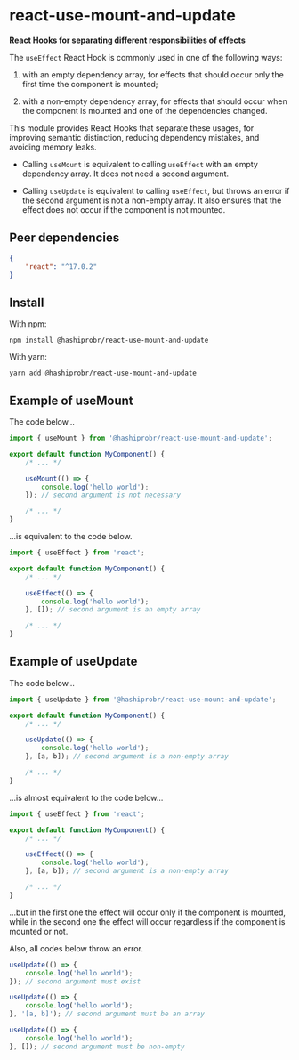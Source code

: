 react-use-mount-and-update
==========================

**React Hooks for separating different responsibilities of effects**

The `useEffect` React Hook is commonly used in one of the following ways:

1. with an empty dependency array, for effects that should occur only the first
   time the component is mounted;

2. with a non-empty dependency array, for effects that should occur when the
   component is mounted and one of the dependencies changed.

This module provides React Hooks that separate these usages, for improving
semantic distinction, reducing dependency mistakes, and avoiding memory leaks.

* Calling `useMount` is equivalent to calling `useEffect` with an empty
  dependency array. It does not need a second argument.

* Calling `useUpdate` is equivalent to calling `useEffect`, but throws an error
  if the second argument is not a non-empty array. It also ensures that the
  effect does not occur if the component is not mounted.


Peer dependencies
-----------------

``` json
{
    "react": "^17.0.2"
}
```


Install
-------

With npm:

```
npm install @hashiprobr/react-use-mount-and-update
```

With yarn:

```
yarn add @hashiprobr/react-use-mount-and-update
```


Example of useMount
-------------------

The code below...

``` js
import { useMount } from '@hashiprobr/react-use-mount-and-update';

export default function MyComponent() {
    /* ... */

    useMount(() => {
        console.log('hello world');
    }); // second argument is not necessary

    /* ... */
}
```

...is equivalent to the code below.

``` js
import { useEffect } from 'react';

export default function MyComponent() {
    /* ... */

    useEffect(() => {
        console.log('hello world');
    }, []); // second argument is an empty array

    /* ... */
}
```


Example of useUpdate
--------------------

The code below...

``` js
import { useUpdate } from '@hashiprobr/react-use-mount-and-update';

export default function MyComponent() {
    /* ... */

    useUpdate(() => {
        console.log('hello world');
    }, [a, b]); // second argument is a non-empty array

    /* ... */
}
```

...is almost equivalent to the code below...

``` js
import { useEffect } from 'react';

export default function MyComponent() {
    /* ... */

    useEffect(() => {
        console.log('hello world');
    }, [a, b]); // second argument is a non-empty array

    /* ... */
}
```

...but in the first one the effect will occur only if the component is mounted,
while in the second one the effect will occur regardless if the component is
mounted or not.

Also, all codes below throw an error.

``` js
useUpdate(() => {
    console.log('hello world');
}); // second argument must exist
```

``` js
useUpdate(() => {
    console.log('hello world');
}, '[a, b]'); // second argument must be an array
```

``` js
useUpdate(() => {
    console.log('hello world');
}, []); // second argument must be non-empty
```
